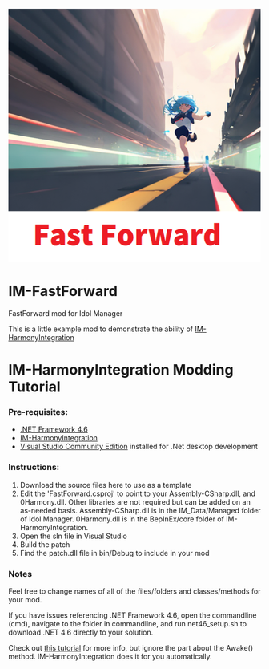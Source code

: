 <p align="center">
  <img src="mod%20assets/thumb.png?raw=true" />
</p>

# IM-FastForward
FastForward mod for Idol Manager

This is a little example mod to demonstrate the ability of [IM-HarmonyIntegration](https://github.com/ui3TD/IM-HarmonyIntegration)

# IM-HarmonyIntegration Modding Tutorial

### Pre-requisites: 
- [.NET Framework 4.6](https://dotnet.microsoft.com/en-us/download/dotnet-framework/net46)
- [IM-HarmonyIntegration](https://github.com/ui3TD/IM-HarmonyIntegration)
- [Visual Studio Community Edition](https://visualstudio.microsoft.com/vs/community/) installed for .Net desktop development

### Instructions:

1. Download the source files here to use as a template
2. Edit the 'FastForward.csproj' to point to your Assembly-CSharp.dll, and 0Harmony.dll. Other libraries are not required but can be added on an as-needed basis. Assembly-CSharp.dll is in the IM_Data/Managed folder of Idol Manager. 0Harmony.dll is in the BepInEx/core folder of IM-HarmonyIntegration.
3. Open the sln file in Visual Studio
4. Build the patch
5. Find the patch.dll file in bin/Debug to include in your mod

### Notes

Feel free to change names of all of the files/folders and classes/methods for your mod.

If you have issues referencing .NET Framework 4.6, open the commandline (cmd), navigate to the folder in commandline, and run net46_setup.sh to download .NET 4.6 directly to your solution.

Check out [this tutorial](https://outward.fandom.com/wiki/Mod_development_guide/Harmony) for more info, but ignore the part about the Awake() method. IM-HarmonyIntegration does it for you automatically.
